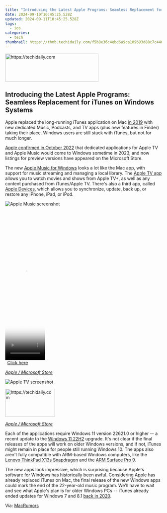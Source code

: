 ```yaml
---
title: "Introducing the Latest Apple Programs: Seamless Replacement for iTunes on Windows Systems"
date: 2024-09-10T10:45:25.528Z
updated: 2024-09-11T10:45:25.528Z
tags:
  - ios
categories:
  - tech
thumbnail: https://thmb.techidaily.com/f5b8e36c4ebd6a9ca109693d88c7c440e68928a27daf3516cb90c9a543d54e11.jpeg
---
```






<!-- affiliate ads begin -->
<a href="https://aligracehair.sjv.io/c/5597632/2115945/19272" target="_top" id="2115945">
  <img src="//a.impactradius-go.com/display-ad/19272-2115945" border="0" alt="https://techidaily.com" width="300" height="90"/>
</a>
<img height="0" width="0" src="https://aligracehair.sjv.io/i/5597632/2115945/19272" style="position:absolute;visibility:hidden;" border="0" />
<!-- affiliate ads end -->




## Introducing the Latest Apple Programs: Seamless Replacement for iTunes on Windows Systems

Apple replaced the long-running iTunes application on Mac [in 2019](https://article-posts.techidaily.com/exploring-the-metaverse-and-omniverse-distinctions/) with new dedicated Music, Podcasts, and TV apps (plus new features in Finder) taking their place. Windows users are still stuck with iTunes, but not for much longer.

[Apple confirmed in October 2022](https://discover-brilliant.techidaily.com/enhance-your-sites-seo-with-the-advanced-techniques-of-cookiebot-technology/) that dedicated applications for Apple TV and Apple Music would come to Windows sometime in 2023, and now listings for preview versions have appeared on the Microsoft Store.

 The new [Apple Music for Windows](https://apps.microsoft.com/store/detail/apple-music-preview/9PFHDD62MXS1) looks a lot like the Mac app, with support for music streaming and managing a local library. The [Apple TV app](https://apps.microsoft.com/store/detail/apple-tv-preview/9NM4T8B9JQZ1) allows you to watch movies and shows from Apple TV+, as well as any content purchased from iTunes/Apple TV. There's also a third app, called [Apple Devices](https://apps.microsoft.com/store/detail/apple-devices-preview/9NP83LWLPZ9K), which allows you to synchronize, update, back up, or restore any iPhone, iPad, or iPod.

![Apple Music screenshot](https://static1.howtogeekimages.com/wordpress/wp-content/uploads/2023/01/Apple-Music-Windows.png) 





<!-- affiliate ads begin -->
<span id="1976998">
					<video width="128" height="480" style="cursor:pointer"
           poster="//a.impactradius-go.com/display-clicktoplayimage/1976998.png"
           onclick="if(!this.playClicked){this.play();this.setAttribute('controls',true);this.playClicked=true;}">
	   <source src="//a.impactradius-go.com/display-ad/22993-1976998">
	   <img src="//a.impactradius-go.com/display-clicktoplayimage/1976998.png" style="border: none; height: 100%; width: 100%; object-fit: contain">
	</video>
	<div style="width:80px;text-align:center"><a href="javascript:window.open(decodeURIComponent('https%3A%2F%2Fhomestyler.sjv.io%2Fc%2F5597632%2F1976998%2F22993'), '_blank');void(0);">Click here</a></div>
</span>
<img height="0" width="0" src="https://imp.pxf.io/i/5597632/1976998/22993" style="position:absolute;visibility:hidden;" border="0" />
<!-- affiliate ads end -->




_[Apple / Microsoft Store](https://apps.microsoft.com/store/detail/apple-music-preview/9PFHDD62MXS1)_

![Apple TV screenshot](https://static1.howtogeekimages.com/wordpress/wp-content/uploads/2023/01/Apple-TV-Windows.png) 





<!-- affiliate ads begin -->
<a href="https://aligracehair.sjv.io/c/5597632/2115942/19272" target="_top" id="2115942">
  <img src="//a.impactradius-go.com/display-ad/19272-2115942" border="0" alt="https://techidaily.com" width="160" height="90"/>
</a>
<img height="0" width="0" src="https://aligracehair.sjv.io/i/5597632/2115942/19272" style="position:absolute;visibility:hidden;" border="0" />
<!-- affiliate ads end -->




_[Apple / Microsoft Store](https://apps.microsoft.com/store/detail/apple-tv-preview/9NM4T8B9JQZ1)_

 Each of the applications require Windows 11 version 22621.0 or higher -- a recent update to the [Windows 11 22H2](https://tech-renaissance.techidaily.com/watch-your-favorite-shows-on-hulu-with-this-simple-setup-for-lg-tvs/) upgrade. It's not clear if the final releases of the apps will work on older Windows versions, and if not, iTunes might remain in place for people still running Windows 10\. The apps also aren't fully compatible with ARM-based Windows computers, like the [Lenovo ThinkPad X13s Snapdragon](https://article-knowledge.techidaily.com/updated-in-2024-mastering-the-art-of-frames-with-top-rated-tools-24/) and the [ARM Surface Pro 9](https://mondly-stories.techidaily.com/arabic-basics-for-first-timers/).

 The new apps look impressive, which is surprising because Apple's software for Windows has historically been awful. Considering Apple has already replaced iTunes on Mac, the final release of the new Windows apps could mark the end of the 22-year-old music program. We'll have to wait and see what Apple's plan is for older Windows PCs -- iTunes already ended updates for Windows 7 and 8.1 [back in 2020](https://support.apple.com/en-us/HT211933).

 Via: [MacRumors](https://www.macrumors.com/2023/01/11/apple-music-tv-previews-microsoft-store/)

<ins class="adsbygoogle"
     style="display:block"
     data-ad-format="autorelaxed"
     data-ad-client="ca-pub-7571918770474297"
     data-ad-slot="1223367746"></ins>



<ins class="adsbygoogle"
     style="display:block"
     data-ad-client="ca-pub-7571918770474297"
     data-ad-slot="8358498916"
     data-ad-format="auto"
     data-full-width-responsive="true"></ins>










